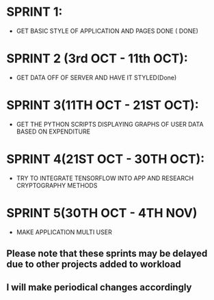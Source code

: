 # SPRINT 1:
+ GET BASIC STYLE OF APPLICATION AND PAGES DONE ( DONE)
# SPRINT 2 (3rd OCT - 11th OCT):
+ GET DATA OFF OF SERVER AND HAVE IT STYLED(Done)
# SPRINT 3(11TH OCT - 21ST OCT):
+ GET THE PYTHON SCRIPTS DISPLAYING GRAPHS OF USER DATA BASED ON EXPENDITURE
# SPRINT 4(21ST OCT - 30TH OCT):
+ TRY TO INTEGRATE TENSORFLOW INTO APP AND RESEARCH CRYPTOGRAPHY METHODS
# SPRINT 5(30TH OCT - 4TH NOV)
+ MAKE APPLICATION MULTI USER
## Please note that these sprints may be delayed due to other projects added to workload
## I will make periodical changes accordingly
